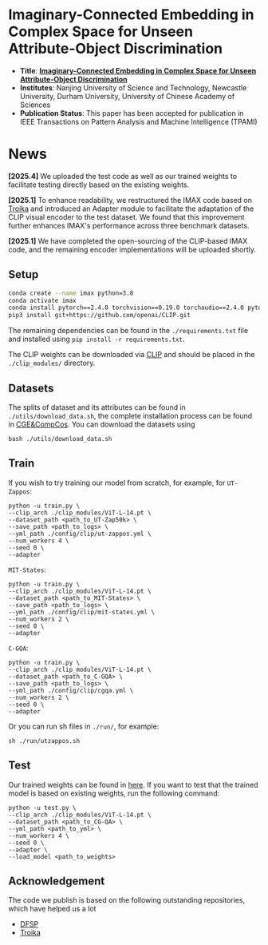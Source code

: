 # Imaginary-Connected Embedding in Complex Space for Unseen Attribute-Object Discrimination
* **Title**: **[Imaginary-Connected Embedding in Complex Space for Unseen Attribute-Object Discrimination](https://durham-repository.worktribe.com/preview/3020370/2994465AAM.pdf)**
* **Institutes**: Nanjing University of Science and Technology, Newcastle University, Durham University, University of Chinese Academy of Sciences
* **Publication Status**: This paper has been accepted for publication in IEEE Transactions on Pattern Analysis and Machine Intelligence (TPAMI)

# News
**[2025.4]** We uploaded the test code as well as our trained weights to facilitate testing directly based on the existing weights.

**[2025.1]** To enhance readability, we restructured the IMAX code based on [Troika](https://github.com/bighuang624/Troika?tab=readme-ov-file) and introduced an Adapter module to facilitate the adaptation of the CLIP visual encoder to the test dataset. We found that this improvement further enhances IMAX's performance across three benchmark datasets.

**[2025.1]** We have completed the open-sourcing of the CLIP-based IMAX code, and the remaining encoder implementations will be uploaded shortly.

## Setup
```bash
conda create --name imax python=3.8
conda activate imax
conda install pytorch==2.4.0 torchvision==0.19.0 torchaudio==2.4.0 pytorch-cuda=12.1 -c pytorch -c nvidia
pip3 install git+https://github.com/openai/CLIP.git
```
The remaining dependencies can be found in the ``./requirements.txt`` file and installed using `pip install -r requirements.txt`.

<!-- DINO pretrained VIT-B-16 can be found [Here](https://dl.fbaipublicfiles.com/dino/dino_vitbase16_pretrain/dino_vitbase16_pretrain.pth). Please place the downloaded file in the `./pretrain/` -->


The CLIP weights can be downloaded via [CLIP](https://openaipublic.azureedge.net/clip/models/b8cca3fd41ae0c99ba7e8951adf17d267cdb84cd88be6f7c2e0eca1737a03836/ViT-L-14.pt) and should be placed in the `./clip_modules/` directory.

## Datasets
The splits of dataset and its attributes can be found in `./utils/download_data.sh`, the complete installation process can be found in [CGE&CompCos](https://github.com/ExplainableML/czsl).
You can download the datasets using
```shell
bash ./utils/download_data.sh
```

## Train
If you wish to try training our model from scratch, for example, for ``UT-Zappos``: 
```shell
python -u train.py \
--clip_arch ./clip_modules/ViT-L-14.pt \
--dataset_path <path_to_UT-Zap50k> \
--save_path <path_to_logs> \
--yml_path ./config/clip/ut-zappos.yml \
--num_workers 4 \
--seed 0 \
--adapter
```

``MIT-States``: 

```shell
python -u train.py \
--clip_arch ./clip_modules/ViT-L-14.pt \
--dataset_path <path_to_MIT-States> \
--save_path <path_to_logs> \
--yml_path ./config/clip/mit-states.yml \
--num_workers 2 \
--seed 0 \
--adapter
```

``C-GQA``:
```shell
python -u train.py \
--clip_arch ./clip_modules/ViT-L-14.pt \
--dataset_path <path_to_C-GQA> \
--save_path <path_to_logs> \
--yml_path ./config/clip/cgqa.yml \
--num_workers 2 \
--seed 0 \
--adapter
```

Or you can run sh files in ``./run/``, for example:
```shell
sh ./run/utzappos.sh
```

## Test
Our trained weights can be found in [here](https://drive.google.com/drive/folders/1v_i9gOuPFD2wewisfyqe8terX9FWQgUE?usp=drive_link).
If you want to test that the trained model is based on existing weights, run the following command:
```shell
python -u test.py \
--clip_arch ./clip_modules/ViT-L-14.pt \
--dataset_path <path_to_CG-QA> \
--yml_path <path_to_yml> \
--num_workers 4 \
--seed 0 \
--adapter \
--load_model <path_to_weights>
```

## Acknowledgement
The code we publish is based on the following outstanding repositories, which have helped us a lot
* [DFSP](https://github.com/Forest-art/DFSP)
* [Troika](https://github.com/bighuang624/Troika?tab=readme-ov-file)
